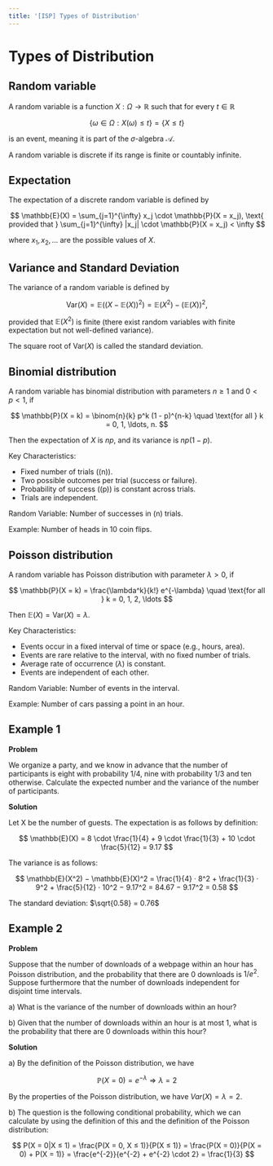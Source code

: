 ```yaml
---
title: '[ISP] Types of Distribution'
---
```


# Types of Distribution

## Random variable

A random variable is a function $X : \Omega → \mathbb{R}$ such that for every $t \in \mathbb{R}$

$$
\{ \omega \in \Omega : X(\omega) \leq t \} = \{ X \leq t \}
$$

is an event, meaning it is part of the $\sigma$-algebra $\mathcal{A}$.

A random variable is discrete if its range is finite or countably infinite.

## Expectation

The expectation of a discrete random variable is defined by

$$
\mathbb{E}(X) = \sum_{j=1}^{\infty} x_j \cdot \mathbb{P}(X = x_j), \text{ provided that } \sum_{j=1}^{\infty} |x_j| \cdot \mathbb{P}(X = x_j) < \infty
$$

where $x_1, x_2, \ldots$ are the possible values of $X$.

## Variance and Standard Deviation

The variance of a random variable is defined by

$$
\text{Var}(X) = \mathbb{E}((X - \mathbb{E}(X))^2) = \mathbb{E}(X^2) - (\mathbb{E}(X))^2,
$$

provided that $\mathbb{E}(X^2)$ is finite (there exist random variables with finite expectation but not well-defined variance).

The square root of $\text{Var}(X)$ is called the standard deviation.

## Binomial distribution

A random variable has binomial distribution with parameters $n \geq 1$ and $0 < p < 1$, if

$$
\mathbb{P}(X = k) = \binom{n}{k} p^k (1 - p)^{n-k} \quad \text{for all } k = 0, 1, \ldots, n.
$$

Then the expectation of $X$ is $np$, and its variance is $np(1 - p)$.

Key Characteristics:
- Fixed number of trials ((n)).
- Two possible outcomes per trial (success or failure).
- Probability of success ((p)) is constant across trials.
- Trials are independent.

Random Variable: Number of successes in (n) trials.

Example: Number of heads in 10 coin flips.

## Poisson distribution

A random variable has Poisson distribution with parameter $\lambda > 0$, if

$$
\mathbb{P}(X = k) = \frac{\lambda^k}{k!} e^{-\lambda} \quad \text{for all } k = 0, 1, 2, \ldots
$$

Then $\mathbb{E}(X) = \text{Var}(X) = \lambda$.

Key Characteristics:
- Events occur in a fixed interval of time or space (e.g., hours, area).
- Events are rare relative to the interval, with no fixed number of trials.
- Average rate of occurrence ($\lambda$) is constant.
- Events are independent of each other.

Random Variable: Number of events in the interval.

Example: Number of cars passing a point in an hour.

## Example 1

**Problem**

We organize a party, and we know in advance that the number of participants is eight with probability
1/4, nine with probability 1/3 and ten otherwise. Calculate the expected number and the variance of the
number of participants.

**Solution**

Let X be the number of guests. The expectation is as follows by definition:

$$
\mathbb{E}(X) = 8 \cdot \frac{1}{4} + 9 \cdot \frac{1}{3} + 10 \cdot \frac{5}{12} = 9.17
$$

The variance is as follows:

$$
\mathbb{E}(X^2) − \mathbb{E}(X)^2 = \frac{1}{4} · 8^2 + \frac{1}{3} · 9^2 + \frac{5}{12} · 10^2 − 9.17^2 = 84.67 − 9.17^2 = 0.58
$$

The standard deviation: $\sqrt{0.58} = 0.76$

## Example 2

**Problem**

Suppose that the number of downloads of a webpage within an hour has Poisson distribution, and the
probability that there are $0$ downloads is $1/e^2$. Suppose furthermore that the number of downloads
independent for disjoint time intervals.

a) What is the variance of the number of downloads within an hour?

b) Given that the number of downloads within an hour is at most 1, what is the probability that there
are 0 downloads within this hour?

**Solution**

a) By the definition of the Poisson distribution, we have

$$\mathbb{P}(X = 0) = e^{-\lambda} \Rightarrow \lambda = 2$$

By the properties of the Poisson distribution, we have $Var(X) = \lambda = 2$.

b) The question is the following conditional probability, which we can calculate by using the definition of
this and the definition of the Poisson distribution:

$$
P(X = 0|X ≤ 1) = \frac{P(X = 0, X ≤ 1)}{P(X ≤ 1)} = \frac{P(X = 0)}{P(X = 0) + P(X = 1)} = \frac{e^{-2}}{e^{-2} + e^{-2} \cdot 2} = \frac{1}{3}
$$

